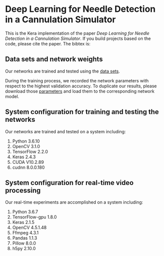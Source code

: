 # Deep Learning for Needle Detection in a Cannulation Simulator

This is the Kera implementation of the paper *Deep Learning for Needle Detection in a Cannulation Simulator*. If you build projects based on the code, please cite the paper. The bibtex is:


## Data sets and network weights 
Our networks are trained and tested using the [data sets](https://drive.google.com/drive/folders/1m18R03A3EDoURAUM184zxrcUN4C1Eieb?usp=sharing).

During the training process, we recorded the network parameters with respect to the highest validation accuracy. To duplicate our results, please download those [parameters](https://drive.google.com/drive/folders/1D0HNDkNfcTo97wkUPlXHdxkag2i4PnqO?usp=sharing) and load them to the corresponding network model.

## System configuration for training and testing the networks
Our networks are trained and tested on a system including:
1. Python 3.6.10
2. OpenCV 3.1.0 
3. TensorFlow 2.2.0
4. Keras 2.4.3
5. CUDA V10.2.89
6. cudnn 8.0.0.180

## System configuration for real-time video processing
Our real-time experiments are accomplished on a system including:
1. Python 3.6.7
2. TensorFlow-gpu 1.8.0 
3. Keras 2.1.5 
4. OpenCV 4.5.1.48 
5. Ffmpeg 4.3.1 
6. Pandas 1.1.3 
8. Pillow 8.0.0 
9. h5py 2.10.0 
